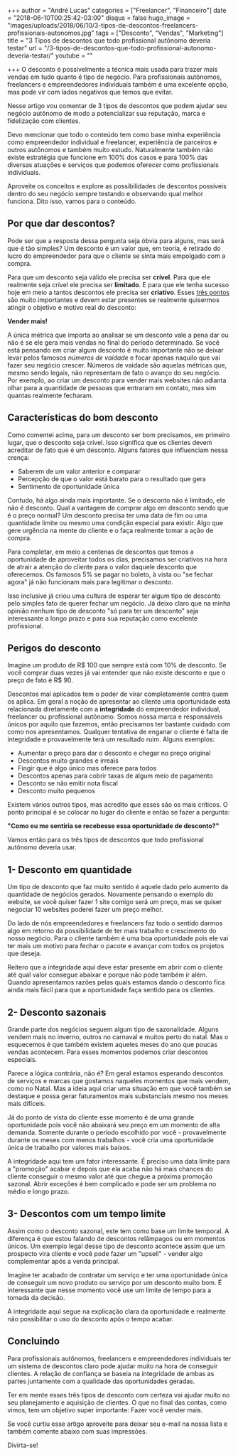 +++
author = "André Lucas"
categories = ["Freelancer", "Financeiro"]
date = "2018-06-10T00:25:42-03:00"
disqus = false
hugo_image = "images/uploads/2018/06/10/3-tipos-de-descontos-freelancers-profissionais-autonomos.jpg"
tags = ["Desconto", "Vendas", "Marketing"]
title = "3 Tipos de descontos que todo profissional autônomo deveria testar"
url = "/3-tipos-de-descontos-que-todo-profissional-autonomo-deveria-testar/"
youtube = ""

+++
O desconto é possivelmente a técnica mais usada para trazer mais vendas em tudo quanto é tipo de negócio. Para profissionais autônomos, freelancers e empreendedores individuais também é uma excelente opção, mas pode vir com lados negativos que temos que evitar.

Nesse artigo vou comentar de 3 tipos de descontos que podem ajudar seu negócio autônomo de modo a potencializar sua reputação, marca e fidelização com clientes.

Devo mencionar que todo o conteúdo tem como base minha experiência como empreendedor individual e freelancer, experiência de parceiros e outros autônomos e também muito estudo. Naturalmente também não existe estratégia que funcione em 100% dos casos e para 100% das diversas atuações e serviços que podemos oferecer como profissionais individuais.

Aproveite os conceitos e explore as possibilidades de descontos possíveis dentro do seu negócio sempre testando e observando qual melhor funciona. Dito isso, vamos para o conteúdo.

## Por que dar descontos?

Pode ser que a resposta dessa pergunta seja óbvia para alguns, mas será que é tão simples? Um desconto é um valor que, em teoria, é retirado do lucro do empreendedor para que o cliente se sinta mais empolgado com a compra.

Para que um desconto seja válido ele precisa ser **crível**. Para que ele realmente seja crível ele precisa ser **limitado**. E para que ele tenha sucesso hoje em meio a tantos descontos ele precisa ser **criativo**. Esses [três pontos](http://www.sebraemercados.com.br/aprenda-dar-descontos-sem-prejudicar/) são muito importantes e devem estar presentes se realmente quisermos atingir o objetivo e motivo real do desconto:

**Vender mais!**

A única métrica que importa ao analisar se um desconto vale a pena dar ou não é se ele gera mais vendas no final do período determinado. Se você está pensando em criar algum desconto é muito importante não se deixar levar pelos famosos _números de vaidade_ e focar apenas naquilo que vai fazer seu negócio crescer. Números de vaidade são aquelas métricas que, mesmo sendo legais, não representam de fato o avanço do seu negócio. Por exemplo, ao criar um desconto para vender mais websites não adianta olhar para a quantidade de pessoas que entraram em contato, mas sim quantas realmente fecharam.

## Características do bom desconto

Como comentei acima, para um desconto ser bom precisamos, em primeiro lugar, que o desconto seja crível. Isso significa que os clientes devem acreditar de fato que é um desconto. Alguns fatores que influenciam nessa crença:

* Saberem de um valor anterior e comparar
* Percepção de que o valor está barato para o resultado que gera
* Sentimento de oportunidade única

Contudo, há algo ainda mais importante. Se o desconto não é limitado, ele não é desconto. Qual a vantagem de comprar algo em desconto sendo que é o preço normal? Um desconto precisa ter uma data de fim ou uma quantidade limite ou mesmo uma condição especial para existir. Algo que gere urgência na mente do cliente e o faça realmente tomar a ação de compra.

Para completar, em meio a centenas de descontos que temos a oportunidade de aproveitar todos os dias, precisamos ser criativos na hora de atrair a atenção do cliente para o valor daquele desconto que oferecemos. Os famosos 5% se pagar no boleto, à vista ou "se fechar agora" já não funcionam mais para legitimar o desconto.

Isso inclusive já criou uma cultura de esperar ter algum tipo de desconto pelo simples fato de querer fechar um negócio. Já deixo claro que na minha opinião nenhum tipo de desconto "só para ter um desconto" seja interessante a longo prazo e para sua reputação como excelente profissional.

## Perigos do desconto

Imagine um produto de R$ 100 que sempre está com 10% de desconto. Se você comprar duas vezes já vai entender que não existe desconto e que o preço de fato é R$ 90.

Descontos mal aplicados tem o poder de virar completamente contra quem os aplica. Em geral a noção de apresentar ao cliente uma oportunidade está relacionada diretamente com a **integridade** do empreendedor individual, freelancer ou profissional autônomo. Somos nossa marca e responsáveis únicos por aquilo que fazemos, então precisamos ter bastante cuidado com como nos apresentamos. Qualquer tentativa de enganar o cliente é falta de integridade e provavelmente terá um resultado ruim. Alguns exemplos:

* Aumentar o preço para dar o desconto e chegar no preço original
* Descontos muito grandes e irreais
* Fingir que é algo único mas oferece para todos
* Descontos apenas para cobrir taxas de algum meio de pagamento
* Desconto se não emitir nota fiscal
* Desconto muito pequenos

Existem vários outros tipos, mas acredito que esses são os mais críticos. O ponto principal é se colocar no lugar do cliente e então se fazer a pergunta:

**"Como eu me sentiria se recebesse essa oportunidade de desconto?"**

Vamos então para os três tipos de descontos que todo profissional autônomo deveria usar.

## 1- Desconto em quantidade

Um tipo de desconto que faz muito sentido é aquele dado pelo aumento da quantidade de negócios gerados. Novamente pensando o exemplo do website, se você quiser fazer 1 site comigo será um preço, mas se quiser negociar 10 websites poderei fazer um preço melhor.

Do lado de nós empreendedores e freelancers faz todo o sentido darmos algo em retorno da possibilidade de ter mais trabalho e crescimento do nosso negócio. Para o cliente também é uma boa oportunidade pois ele vai ter mais um motivo para fechar o pacote e avançar com todos os projetos que deseja.

Reitero que a integridade aqui deve estar presente em abrir com o cliente até qual valor consegue abaixar e porque não pode também ir além. Quando apresentamos razões pelas quais estamos dando o desconto fica ainda mais fácil para que a oportunidade faça sentido para os clientes.

## 2- Desconto sazonais

Grande parte dos negócios seguem algum tipo de sazonalidade. Alguns vendem mais no inverno, outros no carnaval e muitos perto do natal. Mas o esquecemos é que também existem aqueles meses do ano que poucas vendas acontecem. Para esses momentos podemos criar descontos especiais.

Parece a lógica contrária, não é? Em geral estamos esperando descontos de serviços e marcas que gostamos naqueles momentos que mais vendem, como no Natal. Mas a ideia aqui criar uma situação em que você também se destaque e possa gerar faturamentos mais substanciais mesmo nos meses mais difíceis.

Já do ponto de vista do cliente esse momento é de uma grande oportunidade pois você não abaixará seu preço em um momento de alta demanda. Somente durante o período escolhido por você - provavelmente durante os meses com menos trabalhos - você cria uma oportunidade única de trabalho por valores mais baixos.

A integridade aqui tem um fator interessante. É preciso uma data limite para a "promoção" acabar e depois que ela acaba não há mais chances do cliente conseguir o mesmo valor até que chegue a próxima promoção sazonal. Abrir exceções é bem complicado e pode ser um problema no médio e longo prazo.

## 3- Descontos com um tempo limite

Assim como o desconto sazonal, este tem como base um limite temporal. A diferença é que estou falando de descontos relâmpagos ou em momentos únicos. Um exemplo legal desse tipo de desconto acontece assim que um prospecto vira cliente e você pode fazer um "upsell" - vender algo complementar após a venda principal.

Imagine ter acabado de contratar um serviço e ter uma oportunidade única de conseguir um novo produto ou serviço por um desconto muito bom. É interessante que nesse momento você use um limite de tempo para a tomada da decisão.

A integridade aqui segue na explicação clara da oportunidade e realmente não possibilitar o uso do desconto após o tempo acabar.

## Concluindo

Para profissionais autônomos, freelancers e empreendedores individuais ter um sistema de descontos claro pode ajudar muito na hora de conseguir clientes. A relação de confiança se baseia na integridade de ambas as partes juntamente com a qualidade das oportunidades geradas.

Ter em mente esses três tipos de desconto com certeza vai ajudar muito no seu planejamento e aquisição de clientes. O que no final das contas, como vimos, tem um objetivo super importante: Fazer você vender mais.

Se você curtiu esse artigo aproveite para deixar seu e-mail na nossa lista e também comente abaixo com suas impressões.

Divirta-se!